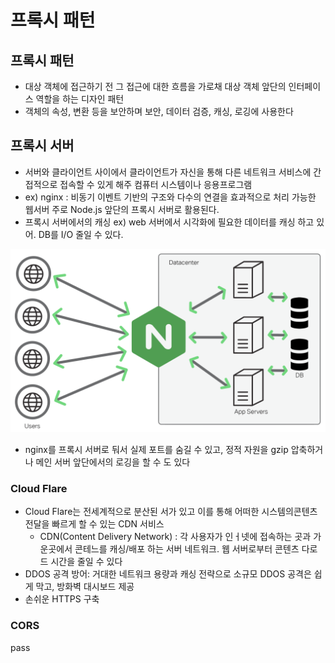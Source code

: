 # 프록시 패턴

## 프록시 패턴

* 대상 객체에 접근하기 전 그 접근에 대한 흐름을 가로채 대상 객체 앞단의 인터페이스 역할을 하는 디자인 패턴
* 객체의 속성, 변환 등을 보안하며 보안, 데이터 검증, 캐싱, 로깅에 사용한다



## 프록시 서버

* 서버와 클라이언트 사이에서 클라이언트가 자신을 통해 다른 네트워크 서비스에 간접적으로 접속할 수 있게 해주 컴퓨터 시스템이나 응용프로그램
* ex) nginx : 비동기 이벤트 기반의 구조와 다수의 연결을 효과적으로 처리 가능한 웹서버 주로 Node.js 앞단의 프록시 서버로 활용된다.&#x20;
* 프록시 서버에서의 캐싱 ex) web 서버에서 시각화에 필요한 데이터를 캐싱 하고 있어. DB를 I/O 줄일 수 있다.

![Nginx를 사용하여 프록시 서버 만들기 (velog.io)](../.gitbook/assets/image.png)

* nginx를 프록시 서버로 둬서 실제 포트를 숨길 수 있고, 정적 자원을 gzip 압축하거나 메인 서버 앞단에서의 로깅을 할 수 도 있다

### Cloud Flare

* Cloud Flare는 전세계적으로 분산된 서가 있고 이를 통해 어떠한 시스템의콘텐츠 전달을 빠르게 할 수 있는 CDN 서비스
  * CDN(Content Delivery Network) : 각 사용자가 인ㅓ넷에 접속하는 곳과 가운곳에서 콘테느를 캐싱/배포 하는 서버 네트워크. 웹 서버로부터 콘텐츠 다로드 시간을 줄일 수 있다 &#x20;
* DDOS 공격 방어: 거대한 네트워크 용량과 캐싱 전략으로 소규모 DDOS 공격은 쉽게 막고, 방화벽 대시보드 제공
* 손쉬운 HTTPS 구축

### CORS

pass
